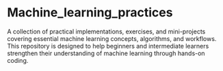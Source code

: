 # Machine_learning_practices

A collection of practical implementations, exercises, and mini-projects covering essential machine learning concepts, algorithms, and workflows.
This repository is designed to help beginners and intermediate learners strengthen their understanding of machine learning through hands-on coding.


